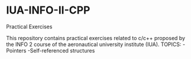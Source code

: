 # IUA-INFO-II-CPP
Practical Exercises

This repository contains practical exercises related to c/c++ proposed by the INFO 2 course of the aeronautical university institute (IUA).
TOPICS: 
-Pointers 
-Self-referenced structures
